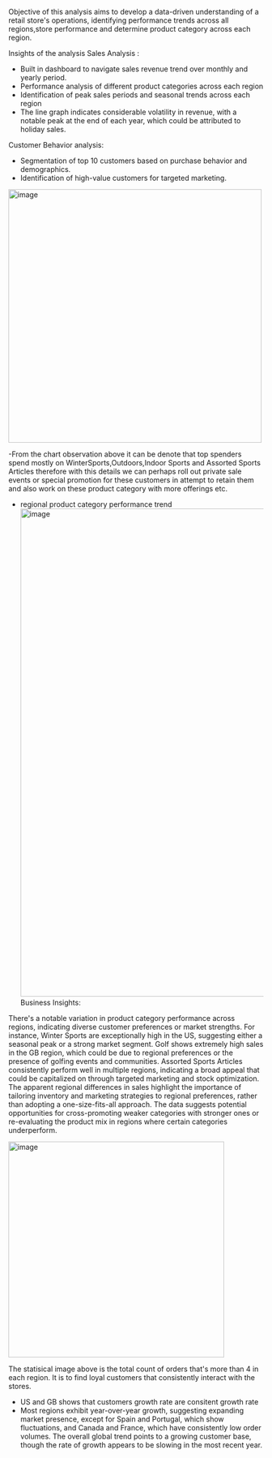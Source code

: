 Objective of this analysis aims to develop a data-driven understanding of a retail store's operations, 
identifying performance trends across all regions,store performance and determine product category across 
each region. 

Insights of the analysis
Sales Analysis : 
- Built in dashboard to navigate sales revenue trend over monthly and yearly period. 
- Performance analysis of different product categories across each region 
- Identification of peak sales periods and seasonal trends across each region
- The line graph indicates considerable volatility in revenue, with a notable peak at the end of each year, which could be attributed to holiday sales.


Customer Behavior analysis:
- Segmentation of top 10 customers based on purchase behavior and demographics.
- Identification of high-value customers for targeted marketing.
<img width="500" alt="image" src="https://github.com/tthh97/regionalstoreanalysis/assets/143679857/331a3403-4d1e-43af-a639-0f2c23666d2b">


-From the chart observation above it can be denote that top spenders spend mostly on WinterSports,Outdoors,Indoor Sports and Assorted Sports Articles therefore with this details we can perhaps roll out private sale events or special promotion for these customers in attempt to retain them and also work on these product category with more offerings etc. 

- regional product category performance trend
  <img width="963" alt="image" src="https://github.com/tthh97/regionalstoreanalysis/assets/143679857/84cca283-b043-4f42-96ed-cbb97c65f737">
  Business Insights:

There's a notable variation in product category performance across regions, indicating diverse customer preferences or market strengths. For instance, Winter Sports are exceptionally high in the US, suggesting either a seasonal peak or a strong market segment.
Golf shows extremely high sales in the GB region, which could be due to regional preferences or the presence of golfing events and communities.
Assorted Sports Articles consistently perform well in multiple regions, indicating a broad appeal that could be capitalized on through targeted marketing and stock optimization.
The apparent regional differences in sales highlight the importance of tailoring inventory and marketing strategies to regional preferences, rather than adopting a one-size-fits-all approach.
The data suggests potential opportunities for cross-promoting weaker categories with stronger ones or re-evaluating the product mix in regions where certain categories underperform.


<img width="426" alt="image" src="https://github.com/tthh97/regionalstoreanalysis/assets/143679857/a33394ef-4d74-476d-a126-120b4d03b3c2">

The statisical image above is the total count of orders that's more than 4 in each region. It is to find loyal customers that consistently interact with the stores. 
- US and GB shows that customers growth rate are consitent growth rate
- Most regions exhibit year-over-year growth, suggesting expanding market presence, except for Spain and Portugal, which show fluctuations, and Canada and France, which have consistently low order volumes. The overall global trend points to a growing customer base, though the rate of growth appears to be slowing in the most recent year.
